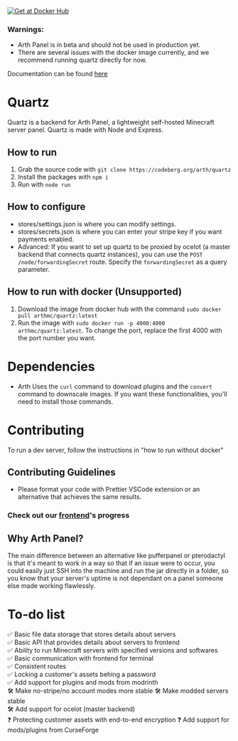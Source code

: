 [![Get at Docker Hub](https://img.shields.io/badge/Docker-2CA5E0?style=for-the-badge&logo=docker&logoColor=white)](https://hub.docker.com/r/arthmc/quartz)

### Warnings:

- Arth Panel is in beta and should not be used in production yet.
- There are several issues with the docker image currently, and we recommend running quartz directly for now.

Documentation can be found [here](https://codeberg.org/arth/quartz/wiki)

# Quartz

Quartz is a backend for Arth Panel, a lightweight self-hosted Minecraft server panel. Quartz is made with Node and Express.

## How to run

1. Grab the source code with `git clone https://codeberg.org/arth/quartz`
2. Install the packages with `npm i`
3. Run with `node run`

## How to configure

- stores/settings.json is where you can modify settings.
- stores/secrets.json is where you can enter your stripe key if you want payments enabled.
- Advanced: If you want to set up quartz to be proxied by ocelot (a master backend that connects quartz instances), you can use the `POST /node/forwardingSecret` route. Specify the `forwardingSecret` as a query parameter.

## How to run with docker (Unsupported)

1. Download the image from docker hub with the command `sudo docker pull arthmc/quartz:latest`
2. Run the image with `sudo docker run -p 4000:4000 arthmc/quartz:latest`. To change the port, replace the first 4000 with the port number you want.

# Dependencies

- Arth Uses the `curl` command to download plugins and the `convert` command to downscale images. If you want these functionalities, you'll need to install those commands.

# Contributing

To run a dev server, follow the instructions in "how to run without docker"

## Contributing Guidelines

- Please format your code with Prettier VSCode extension or an alternative that achieves the same results.

### Check out our [frontend](https://github.com/arthmc/observer)'s progress

## Why Arth Panel?

The main difference between an alternative like pufferpanel or pterodactyl is that it's meant to work in a way so that if an issue were to occur, you could easily just SSH into the machine and run the jar directly in a folder, so you know that your server's uptime is not dependant on a panel someone else made working flawlessly.

# To-do list

✅ Basic file data storage that stores details about servers  
✅ Basic API that provides details about servers to frontend  
✅ Ability to run Minecraft servers with specified versions and softwares  
✅ Basic communication with frontend for terminal  
✅ Consistent routes  
✅ Locking a customer's assets behing a password  
✅ Add support for plugins and mods from modrinth  
🛠️ Make no-stripe/no account modes more stable
🛠️ Make modded servers stable  
🛠️ Add support for ocelot (master backend)  
❓ Protecting customer assets with end-to-end encryption
❓ Add support for mods/plugins from CurseForge
